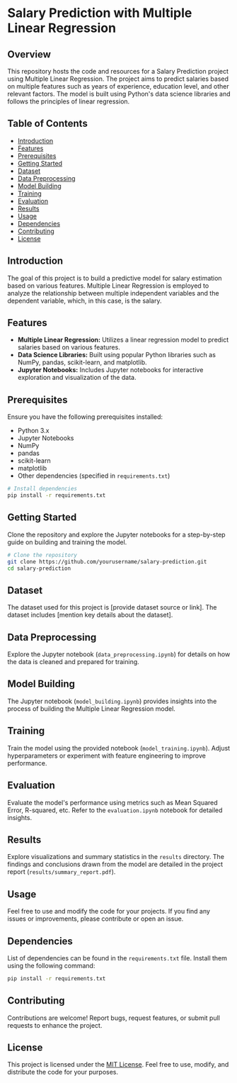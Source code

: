 # Salary Prediction with Multiple Linear Regression

## Overview

This repository hosts the code and resources for a Salary Prediction project using Multiple Linear Regression. The project aims to predict salaries based on multiple features such as years of experience, education level, and other relevant factors. The model is built using Python's data science libraries and follows the principles of linear regression.

## Table of Contents

- [Introduction](#introduction)
- [Features](#features)
- [Prerequisites](#prerequisites)
- [Getting Started](#getting-started)
- [Dataset](#dataset)
- [Data Preprocessing](#data-preprocessing)
- [Model Building](#model-building)
- [Training](#training)
- [Evaluation](#evaluation)
- [Results](#results)
- [Usage](#usage)
- [Dependencies](#dependencies)
- [Contributing](#contributing)
- [License](#license)

## Introduction

The goal of this project is to build a predictive model for salary estimation based on various features. Multiple Linear Regression is employed to analyze the relationship between multiple independent variables and the dependent variable, which, in this case, is the salary.

## Features

- **Multiple Linear Regression:** Utilizes a linear regression model to predict salaries based on various features.
- **Data Science Libraries:** Built using popular Python libraries such as NumPy, pandas, scikit-learn, and matplotlib.
- **Jupyter Notebooks:** Includes Jupyter notebooks for interactive exploration and visualization of the data.

## Prerequisites

Ensure you have the following prerequisites installed:

- Python 3.x
- Jupyter Notebooks
- NumPy
- pandas
- scikit-learn
- matplotlib
- Other dependencies (specified in `requirements.txt`)

```bash
# Install dependencies
pip install -r requirements.txt
```

## Getting Started

Clone the repository and explore the Jupyter notebooks for a step-by-step guide on building and training the model.

```bash
# Clone the repository
git clone https://github.com/yourusername/salary-prediction.git
cd salary-prediction
```

## Dataset

The dataset used for this project is [provide dataset source or link]. The dataset includes [mention key details about the dataset].

## Data Preprocessing

Explore the Jupyter notebook (`data_preprocessing.ipynb`) for details on how the data is cleaned and prepared for training.

## Model Building

The Jupyter notebook (`model_building.ipynb`) provides insights into the process of building the Multiple Linear Regression model.

## Training

Train the model using the provided notebook (`model_training.ipynb`). Adjust hyperparameters or experiment with feature engineering to improve performance.

## Evaluation

Evaluate the model's performance using metrics such as Mean Squared Error, R-squared, etc. Refer to the `evaluation.ipynb` notebook for detailed insights.

## Results

Explore visualizations and summary statistics in the `results` directory. The findings and conclusions drawn from the model are detailed in the project report (`results/summary_report.pdf`).

## Usage

Feel free to use and modify the code for your projects. If you find any issues or improvements, please contribute or open an issue.

## Dependencies

List of dependencies can be found in the `requirements.txt` file. Install them using the following command:

```bash
pip install -r requirements.txt
```

## Contributing

Contributions are welcome! Report bugs, request features, or submit pull requests to enhance the project.

## License

This project is licensed under the [MIT License](LICENSE). Feel free to use, modify, and distribute the code for your purposes.
